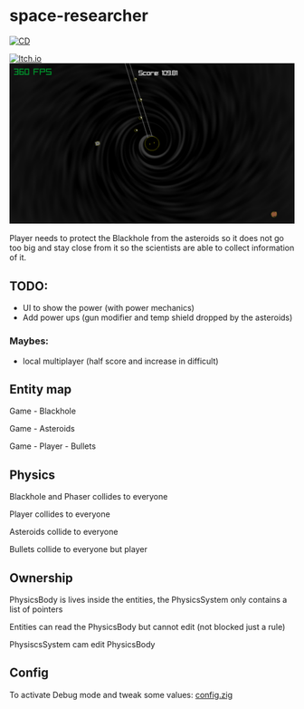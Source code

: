 # space-researcher
[![CD](https://github.com/maiconpintoabreu/space-researcher/actions/workflows/cd.yml/badge.svg)](https://github.com/maiconpintoabreu/space-researcher/actions/workflows/cd.yml)

[![Itch.io](https://static.itch.io/images/badge-color.svg)](https://maiconspas.itch.io/space-researcher?password=1gam)
![Screenshot](image.png)

Player needs to protect the Blackhole from the asteroids so it does not go too big and stay close from it so the scientists are able to collect information of it.


## TODO:
* UI to show the power (with power mechanics)
* Add power ups (gun modifier and temp shield dropped by the asteroids) 

### Maybes:
* local multiplayer (half score and increase in difficult)

## Entity map

Game - Blackhole

Game - Asteroids

Game - Player - Bullets

## Physics

Blackhole and Phaser collides to everyone

Player collides to everyone

Asteroids collide to everyone

Bullets collide to everyone but player

## Ownership

PhysicsBody is lives inside the entities, the PhysicsSystem only contains a list of pointers

Entities can read the PhysicsBody but cannot edit (not blocked just a rule)

PhysiscsSystem cam edit PhysicsBody

## Config

To activate Debug mode and tweak some values: [config.zig](src/config.zig)
